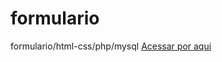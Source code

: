 # formulario
 formulario/html-css/php/mysql
 <a href= "https://alexprogramador.github.io/formulario/">Acessar por aqui</a>
